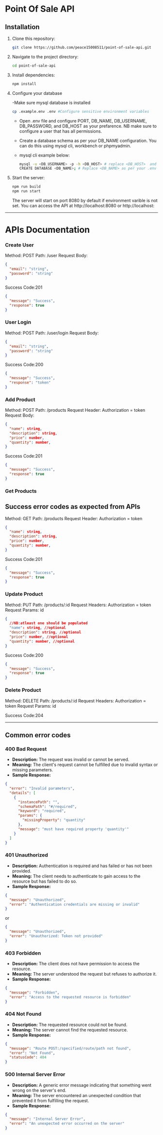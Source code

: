 # Point Of Sale API

## Installation

1. Clone this repository:

   ```bash
   git clone https://github.com/peace15008511/point-of-sale-api.git

   ```

2. Navigate to the project directory:

   ```bash
   cd point-of-sale-api

   ```

3. Install dependencies:

   ```bash
   npm install
   ```

4. Configure your database

   -Make sure mysql database is installed

   ```bash
   cp .example.env .env #Configure sensitive environment variables
   ```

   - Open .env file and configure PORT, DB_NAME, DB_USERNAME, DB_PASSWORD, and DB_HOST as your prefarence. NB make sure to configure a user that has all permissions.
   - Create a database schema as per your DB_NAME configuration. You can do this using mysql cli, workbench or phpmyadmin.

   - mysql cli example below:
     ```bash
     mysql -u <DB_USERNAME> -p -h <DB_HOST> # replace <DB_HOST>  and <DB_USERNAME> as per your .env configurations
     CREATE DATABASE <DB_NAME>; # Replace <DB_NAME> as per your .env configurations
     ```

5. Start the server:

   ```bash
   npm run build
   npm run start
   ```

   The server will start on port 8080 by default if environment varible <PORT> is not set. You can access the API at http://localhost:8080 or http://localhost:<PORT>

---

# APIs Documentation

### Create User

Method: POST
Path: /user
Request Body:

```json
{
  "email": "string",
  "password": "string"
}
```

Success Code:201

```json
{
  "message": "Success",
  "response": true
}
```

### User Login

Method: POST
Path: /user/login
Request Body:

```json
{
  "email": "string",
  "password": "string"
}
```

Success Code:200

```json
{
  "message": "Success",
  "response": "token"
}
```

### Add Product

Method: POST
Path: /products
Request Header: Authorization = token
Request Body:

```json
{
  "name": string,
  "description": string,
  "price": number,
  "quantity": number,
}
```

Success Code:201

```json
{
  "message": "Success",
  "response": true
}
```

### Get Products

## Success error codes as expected from APIs

Method: GET
Path: /products
Request Header: Authorization = token

```json
{
  "name": string,
  "description": string,
  "price": number,
  "quantity": number,
}
```

Success Code:201

```json
{
  "message": "Success",
  "response": true
}
```

### Update Product

Method: PUT
Path: /products/:id
Request Headers: Authorization = token
Request Params: id

```json
{
  //NB:atleast one should be populated
  "name": string, //optional
  "description": string, //optional
  "price": number, //optional
  "quantity": number, //optional
}
```

Success Code:200

```json
{
  "message": "Success",
  "response": true
}
```

### Delete Product

Method: DELETE
Path: /products/:id
Request Headers: Authorization = token
Request Params: id

Success Code:204

---

## Common error codes

### 400 Bad Request

- **Description:** The request was invalid or cannot be served.
- **Meaning:** The client's request cannot be fulfilled due to invalid syntax or missing parameters.
- **Sample Response:**

```json
{
  "error": "Invalid parameters",
  "details": [
    {
      "instancePath": "",
      "schemaPath": "#/required",
      "keyword": "required",
      "params": {
        "missingProperty": "quantity"
      },
      "message": "must have required property 'quantity'"
    }
  ]
}
```

### 401 Unauthorized

- **Description:** Authentication is required and has failed or has not been provided.
- **Meaning:** The client needs to authenticate to gain access to the resource but has failed to do so.
- **Sample Response:**

```json
{
  "message": "Unauthorized",
  "error": "Authentication credentials are missing or invalid"
}
```

or

```json
{
  "message": "Unauthorized",
  "error": "Unauthorized: Token not provided"
}
```

### 403 Forbidden

- **Description:** The client does not have permission to access the resource.
- **Meaning:** The server understood the request but refuses to authorize it.
- **Sample Response:**

```json
{
  "message": "Forbidden",
  "error": "Access to the requested resource is forbidden"
}
```

### 404 Not Found

- **Description:** The requested resource could not be found.
- **Meaning:** The server cannot find the requested resource.
- **Sample Response:**

```json
{
  "message": "Route POST:/specified/route/path not found",
  "error": "Not Found",
  "statusCode": 404
}
```

### 500 Internal Server Error

- **Description:** A generic error message indicating that something went wrong on the server's end.
- **Meaning:** The server encountered an unexpected condition that prevented it from fulfilling the request.
- **Sample Response:**

```json
{
  "message": "Internal Server Error",
  "error": "An unexpected error occurred on the server"
}
```
